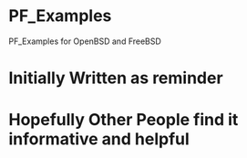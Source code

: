 # PF_Examples
PF_Examples for OpenBSD and FreeBSD

# Initially Written as reminder 

# Hopefully Other People find it informative and helpful
